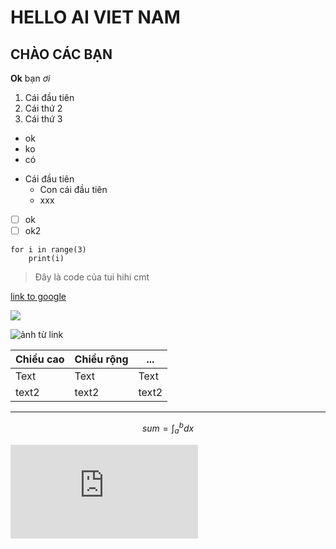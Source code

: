 # HELLO AI VIET NAM

## CHÀO CÁC BẠN

**Ok** bạn *ơi*
1. Cái đầu tiên
2. Cái thứ 2
3. Cái thứ 3

* ok
* ko
* có
- Cái đầu tiên
    - Con cái đầu tiên
    - xxx
- [ ] ok
- [ ] ok2

```python=
for i in range(3)
    print(i)
```
> Đây là code của tui
> hihi cmt

 [link to google](https://www.google.com/webhp?authuser=1)
 
![](https://i.imgur.com/6IMm1dq.png)

 ![ảnh từ link](https://images-na.ssl-images-amazon.com/images/I/61iWqqcq%2BKL._AC_SL1500_.jpg)
 


| Chiều cao | Chiều rộng | ...   |
| --------- | ---------- | ----- |
| Text      | Text       | Text  |
| text2     | text2      | text2 |


---
$$
sum = \int_{a}^{b}dx
$$

![](https://latex.codecogs.com/gif.latex?sum%20%3D%20%5Cint_%7Ba%7D%5E%7Bb%7Ddx)

